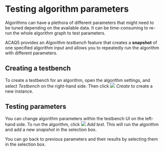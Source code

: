 # Testing algorithm parameters

Algorithms can have a plethora of different parameters that might need to be tuned depending
on the available data. It can be time-consuming to re-run the whole algorithm graph
to test parameters.

ACAQ5 provides an *Algorithm testbench* feature that creates a **snapshot** of one specified
algorithm input and allows you to repeatedly run the algorithm with different parameters.

## Creating a testbench

To create a testbench for an algorithm, open the algorithm settings, and select *Testbench* on
the right-hand side. Then click ![](image://icons/run.png) *Create* to create a new instance.

## Testing parameters

You can change algorithm parameters within the testbench UI on the left-hand side.
To run the algorithm, click ![](image://icons/run.png) *Add test*. This will run 
the algorithm and add a new *snapshot* in the selection box.

You can go back to previous parameters and their results by selecting them in
the selection box.